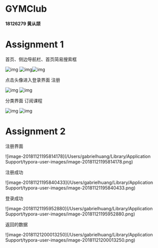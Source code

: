 # GYMClub

**18126279 黄从颉**

# Assignment 1

 

首页、侧边导航栏、首页简易搜索框

![img](file:////Users/gabrielhuang/Library/Group%20Containers/UBF8T346G9.Office/TemporaryItems/msohtmlclip/clip_image001.png) ![img](file:////Users/gabrielhuang/Library/Group%20Containers/UBF8T346G9.Office/TemporaryItems/msohtmlclip/clip_image002.png)![img](file:////Users/gabrielhuang/Library/Group%20Containers/UBF8T346G9.Office/TemporaryItems/msohtmlclip/clip_image003.png)

点击头像进入登录界面                     注册

![img](file:////Users/gabrielhuang/Library/Group%20Containers/UBF8T346G9.Office/TemporaryItems/msohtmlclip/clip_image004.png) ![img](file:////Users/gabrielhuang/Library/Group%20Containers/UBF8T346G9.Office/TemporaryItems/msohtmlclip/clip_image005.png)

 

 

 

 

 

 

分类界面                                   订阅课程

![img](file:////Users/gabrielhuang/Library/Group%20Containers/UBF8T346G9.Office/TemporaryItems/msohtmlclip/clip_image006.png) ![img](file:////Users/gabrielhuang/Library/Group%20Containers/UBF8T346G9.Office/TemporaryItems/msohtmlclip/clip_image007.png)

# Assignment 2

注册界面

![image-20181121195814178](/Users/gabrielhuang/Library/Application Support/typora-user-images/image-20181121195814178.png)

注册成功



![image-20181121195840433](/Users/gabrielhuang/Library/Application Support/typora-user-images/image-20181121195840433.png)

登录成功

![image-20181121195952880](/Users/gabrielhuang/Library/Application Support/typora-user-images/image-20181121195952880.png)

返回的数据

![image-20181121200013250](/Users/gabrielhuang/Library/Application Support/typora-user-images/image-20181121200013250.png)

